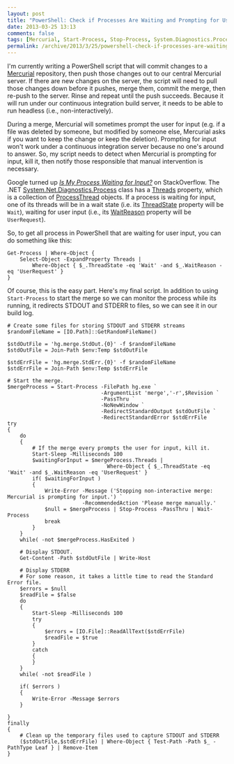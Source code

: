 ```yaml
---
layout: post
title: "PowerShell: Check if Processes Are Waiting and Prompting for User Input"
date: 2013-03-25 13:13
comments: false
tags: [Mercurial, Start-Process, Stop-Process, System.Diagnostics.Process, Wait-Process, hg merge, powershell]
permalink: /archive/2013/3/25/powershell-check-if-processes-are-waiting-and-prompting-for.html
---
```


I'm currently writing a PowerShell script that will commit changes to a [Mercurial](http://mercurial.selenic.com) repository, then push those changes out to our central Mercurial server.  If there are new changes on the server, the script will need to pull those changes down before it pushes, merge them, commit the merge, then re-push to the server.  Rinse and repeat until the push succeeds.  Because it will run under our continuous integration build server, it needs to be able to run headless (i.e., non-interactively).

During a merge, Mercurial will sometimes prompt the user for input (e.g. if a file was deleted by someone, but modified by someone else, Mercurial asks if you want to keep the change or keep the deletion).  Prompting for input won't work under a continuous integration server because no one's around to answer.  So, my script needs to detect when Mercurial is prompting for input, kill it, then notify those responsible that manual intervention is necessary.

Google turned up *[Is My Process Waiting for Input?](http://stackoverflow.com/questions/1704791/is-my-process-waiting-for-input)* on StackOverflow.  The .NET [System.Net.Diagnostics.Process](http://msdn.microsoft.com/en-us/library/system.diagnostics.process.aspx) class has a [Threads](http://msdn.microsoft.com/en-us/library/system.diagnostics.process.threads.aspx) property, which is a collection of [ProcessThread](http://msdn.microsoft.com/en-us/library/system.diagnostics.processthread.aspx) objects.  If a process is waiting for input, one of its threads will be in a wait state (i.e. its [ThreadState](http://msdn.microsoft.com/en-us/library/system.diagnostics.processthread.threadstate.aspx) property will be `Wait`), waiting for user input (i.e., its [WaitReason](http://msdn.microsoft.com/en-us/library/system.diagnostics.processthread.waitreason.aspx) property will be `UserRequest`).

So, to get all process in PowerShell that are waiting for user input, you can do something like this:

    Get-Process | Where-Object { 
        Select-Object -ExpandProperty Threads | 
            Where-Object { $_.ThreadState -eq 'Wait' -and $_.WaitReason -eq 'UserRequest' }
    }

Of course, this is the easy part.  Here's my final script.  In addition to using `Start-Process` to start the merge so we can monitor the process while its running, it redirects STDOUT and STDERR to files, so we can see it in our build log.

    # Create some files for storing STDOUT and STDERR streams
    $randomFileName = [IO.Path]::GetRandomFileName()
    
    $stdOutFile = 'hg.merge.StdOut.{0}' -f $randomFileName
    $stdOutFile = Join-Path $env:Temp $stdOutFile
    
    $stdErrFile = 'hg.merge.StdErr.{0}' -f $randomFileName
    $stdErrFile = Join-Path $env:Temp $stdErrFile

    # Start the merge.
    $mergeProcess = Start-Process -FilePath hg.exe `
                                  -ArgumentList 'merge','-r',$Revision `
                                  -PassThru `
                                  -NoNewWindow `
                                  -RedirectStandardOutput $stdOutFile `
                                  -RedirectStandardError $stdErrFile
    try
    {
        do
        {
            # If the merge every prompts the user for input, kill it.
            Start-Sleep -Milliseconds 100
            $waitingForInput = $mergeProcess.Threads | 
                                    Where-Object { $_.ThreadState -eq 'Wait' -and $_.WaitReason -eq 'UserRequest' }
            if( $waitingForInput )
            {
                Write-Error -Message ('Stopping non-interactive merge: Mercurial is prompting for input.') `
                            -RecommendedAction 'Please merge manually.'
                $null = $mergeProcess | Stop-Process -PassThru | Wait-Process
                break
            }
        }
        while( -not $mergeProcess.HasExited )
        
        # Display STDOUT.
        Get-Content -Path $stdOutFile | Write-Host
        
        # Display STDERR
        # For some reason, it takes a little time to read the Standard Error file.
        $errors = $null
        $readFile = $false
        do
        {
            Start-Sleep -Milliseconds 100
            try
            {
                $errors = [IO.File]::ReadAllText($stdErrFile)
                $readFile = $true
            }
            catch
            {
            }
        }
        while( -not $readFile )
        
        if( $errors )
        {
            Write-Error -Message $errors
        }
        
    }
    finally
    {
        # Clean up the temporary files used to capture STDOUT and STDERR
        ($stdOutFile,$stdErrFile) | Where-Object { Test-Path -Path $_ -PathType Leaf } | Remove-Item
    }
